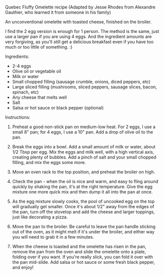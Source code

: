 Quebec Fluffy Omelette recipe 
(Adapted by Jesse Rhodes from Alexandre Gauthier, who learned it from someone in his family) 

An unconventional omelette with toasted cheese, finished on the broiler. 

I find the 2 egg version is enough for 1 person. The method is the same, just use a larger pan if you are using 4 eggs. And the ingredient amounts are very forgiving, as you'll still get a delicious breakfast even if you have too much or too little of something. :) 

Ingredients: 

- 2-4 eggs
- Olive oil or vegetable oil
- Milk or water
- Small chopped filling (sausage crumble, onions, diced peppers, etc)
- Large sliced filling (mushrooms, sliced peppers, sausage slices, bacon, spinach, etc)
- Any cheese that melts well 
- Salt 
- Salsa or hot sauce or black pepper (optional)

Instructions: 

1. Preheat a good non-stick pan on medium-low heat. For 2 eggs, I use a small 8" pan; for 4 eggs, I use a 10" pan. Add a drop of olive oil to the pan. 

2. Break the eggs into a bowl. Add a small amount of milk or water, about 1/2 Tbsp per egg. Mix the eggs and milk well, with a high vertical axis, creating plenty of bubbles. Add a pinch of salt and your small chopped filling, and mix the eggs some more. 

3. Move an oven rack to the top position, and preheat the broiler on high. 

4. Check the pan - when the oil is nice and warm, and easy to fling around quickly by shaking the pan, it's at the right temperature. Give the egg mixture one more quick mix and then dump it all into the pan at once. 

5. As the egg mixture slowly cooks, the pool of uncooked egg on the top will gradually get smaller. Once it's about 1/2" away from the edges of the pan, turn off the stovetop and add the cheese and larger toppings, just like decorating a pizza. 

6. Move the pan to the broiler. Be careful to leave the pan handle sticking out of the oven, as it might melt if it's under the broiler, and either way you will need to grab it in a few minutes. 

7. When the cheese is toasted and the omelette has risen in the pan, remove the pan from the oven and slide the omelette onto a plate, folding over if you want. If you're really slick, you can fold it over with the pan mid-slide. Add salsa or hot sauce or some fresh black pepper, and enjoy! 

